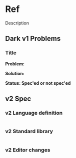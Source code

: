 # Ref

Description

## Dark v1 Problems

### Title

**Problem:**

**Solution:**

**Status: Spec'ed or not spec'ed**

## v2 Spec

### v2 Language definition

```
```

### v2 Standard library

```
```

### v2 Editor changes

###
